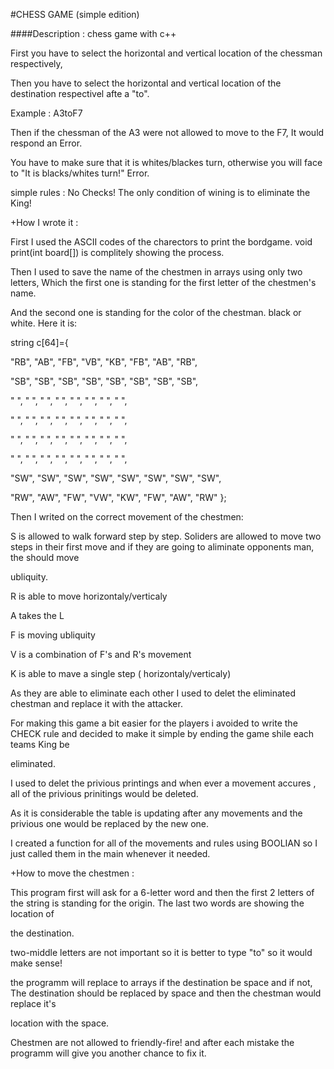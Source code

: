#CHESS GAME (simple edition)









####Description : chess game with c++


First you have to select the horizontal and vertical location of the chessman respectively,


Then you have to select the horizontal and vertical location of the destination respectivel afte a "to".


Example : A3toF7


Then if the chessman of the A3 were not allowed to move to the F7, It would respond an Error.


You have to make sure that it is whites/blackes turn, otherwise you will face to "It is blacks/whites turn!" Error.


simple rules : No Checks! The only condition of wining is to eliminate the King!


+How I wrote it :


First I used the ASCII codes of the charectors to print the bordgame. void print(int board[]) is complitely showing the process.

Then I used to save the name of the chestmen in arrays using only two letters, Which the first one is standing for the first letter of the chestmen's name.



And the second one is standing for the color of the chestman. black or white. Here it is:


string c[64]={


"RB", "AB", "FB", "VB", "KB", "FB", "AB", "RB",


"SB", "SB", "SB", "SB", "SB", "SB", "SB", "SB",


"  ", "  ", "  ", "  ", "  ", "  ", "  ", "  ",


"  ", "  ", "  ", "  ", "  ", "  ", "  ", "  ",


"  ", "  ", "  ", "  ", "  ", "  ", "  ", "  ",


"  ", "  ", "  ", "  ", "  ", "  ", "  ", "  ",


"SW", "SW", "SW", "SW", "SW", "SW", "SW", "SW",


"RW", "AW", "FW", "VW", "KW", "FW", "AW", "RW" };


Then I writed on the correct movement of the chestmen:


S is allowed to walk forward step by step. Soliders are allowed to move two steps in their first move and if they are going to aliminate opponents man, the should move 

ubliquity.


R is able to move horizontaly/verticaly 


A takes the L


F is moving ubliquity


V is a combination of F's and R's movement


K is able to mave a single step ( horizontaly/verticaly)


As they are able to eliminate each other I used to delet the eliminated chestman and replace it with the attacker.


For making this game a bit easier for the players i avoided to write the CHECK rule and decided to make it simple by ending the game shile each teams King be 

eliminated.


I used to delet the privious printings and when ever a movement accures , all of the privious prinitings would be deleted.


As it is considerable the table is updating after any movements and the privious one would be replaced by the new one.


I created a function for all of the movements and rules using BOOLIAN so I just called them in the main whenever it needed.


+How to move the chestmen :


This program first will ask for a 6-letter word and then the first 2 letters of the string is standing for the origin. The last two words are showing the location of 


the destination.


two-middle letters are not important so it is better to type "to" so it would make sense!


the programm will replace to arrays if the destination be space and if not, The destination should be replaced by space and then the chestman would replace it's 


location with the space.


Chestmen are not allowed to friendly-fire! and after each mistake the programm will give you another chance to fix it.
